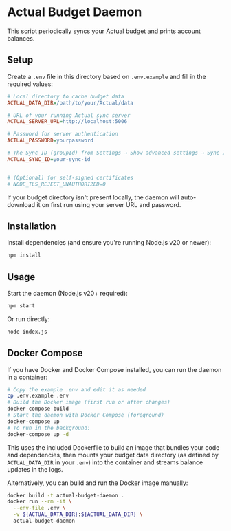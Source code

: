 # Actual Budget Daemon

This script periodically syncs your Actual budget and prints account balances.

## Setup

Create a `.env` file in this directory based on `.env.example` and fill in the required values:

```ini
# Local directory to cache budget data
ACTUAL_DATA_DIR=/path/to/your/Actual/data

# URL of your running Actual sync server
ACTUAL_SERVER_URL=http://localhost:5006

# Password for server authentication
ACTUAL_PASSWORD=yourpassword

# The Sync ID (groupId) from Settings → Show advanced settings → Sync ID
ACTUAL_SYNC_ID=your-sync-id


# (Optional) for self-signed certificates
# NODE_TLS_REJECT_UNAUTHORIZED=0
```

If your budget directory isn't present locally, the daemon will auto-download it on first run using your server URL and password.

## Installation

Install dependencies (and ensure you're running Node.js v20 or newer):

```bash
npm install
```

## Usage

Start the daemon (Node.js v20+ required):

```bash
npm start
```

Or run directly:

```bash
node index.js
```

## Docker Compose

If you have Docker and Docker Compose installed, you can run the daemon in a container:

```bash
# Copy the example .env and edit it as needed
cp .env.example .env
# Build the Docker image (first run or after changes)
docker-compose build
# Start the daemon with Docker Compose (foreground)
docker-compose up
# To run in the background:
docker-compose up -d
```

This uses the included Dockerfile to build an image that bundles your code and dependencies, then mounts your budget data directory (as defined by `ACTUAL_DATA_DIR` in your `.env`) into the container and streams balance updates in the logs.

Alternatively, you can build and run the Docker image manually:

```bash
docker build -t actual-budget-daemon .
docker run --rm -it \
  --env-file .env \
  -v ${ACTUAL_DATA_DIR}:${ACTUAL_DATA_DIR} \
  actual-budget-daemon
```
